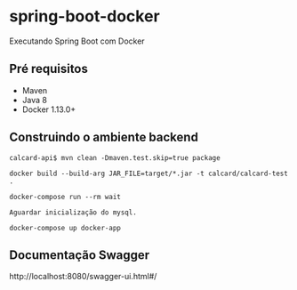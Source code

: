 # spring-boot-docker

Executando Spring Boot com Docker

## Pré requisitos
- Maven
- Java 8
- Docker 1.13.0+

## Construindo o ambiente backend
```
calcard-api$ mvn clean -Dmaven.test.skip=true package
 ```
 ```
docker build --build-arg JAR_FILE=target/*.jar -t calcard/calcard-test .
```
 ```
docker-compose run --rm wait
```

```
Aguardar inicialização do mysql.
```

```
docker-compose up docker-app
```

## Documentação Swagger

http://localhost:8080/swagger-ui.html#/

